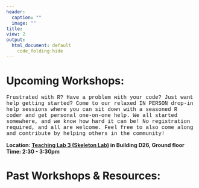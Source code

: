 ```yaml
---
header:
  caption: ""
  image: ""
title: 
view: 2
output: 
  html_document: default
    code_folding:hide
---
```


# Upcoming Workshops:

<!-- <p style="color:red;font-family:courier;"><strong> We have had to postpone our August workshop on ggplot until next term (details to follow very soon!). Instead, we will still be available on Monday for a drop-in help session - details below.</strong></p> --> 

<p style="font-family:courier;">Frustrated with R? Have a problem with your code? Just want help getting started? Come to our relaxed IN PERSON drop-in help sessions where you can sit down with a seasoned R coder and get personal one-on-one help. We all started somewhere, and we know how hard it can be! No registration required, and all are welcome. Feel free to also come along and contribute by helping others in the community!

<strong>Location: [Teaching Lab 3 (Skeleton Lab)](https://studentvip.com.au/unsw/kensington/maps/134111) in Building D26, Ground floor 
Time: 2:30 - 3:30pm </strong>
<!-- <img src="geospatial_flyer_2.png" width=1450 style = "margin-left: 0px; margin-right: 0px; float:right;"> --> 


# Past Workshops & Resources:
